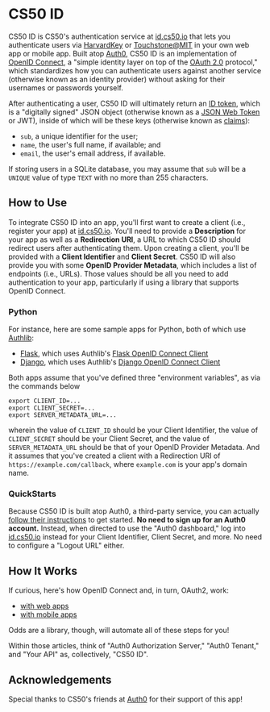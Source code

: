 # CS50 ID

CS50 ID is CS50's authentication service at [id.cs50.io](https://id.cs50.io/) that lets you authenticate users via [HarvardKey](https://key.harvard.edu/) or [Touchstone@MIT](https://ist.mit.edu/touchstone) in your own web app or mobile app. Built atop [Auth0](https://auth0.com/), CS50 ID is an implementation of [OpenID Connect](https://openid.net/specs/openid-connect-core-1_0.html), a "simple identity layer on top of the [OAuth 2.0](https://tools.ietf.org/html/rfc6749) protocol," which standardizes how you can authenticate users against another service (otherwise known as an identity provider) without asking for their usernames or passwords yourself.

After authenticating a user, CS50 ID will ultimately return an [ID token](https://openid.net/specs/openid-connect-core-1_0.html#IDToken), which is a "digitally signed" JSON object (otherwise known as a [JSON Web Token](https://tools.ietf.org/html/draft-ietf-oauth-json-web-token-32) or JWT), inside of which will be these keys (otherwise known as [claims](https://openid.net/specs/openid-connect-core-1_0.html#StandardClaims)):

* `sub`, a unique identifier for the user;
* `name`, the user's full name, if available; and
* `email`, the user's email address, if available.

If storing users in a SQLite database, you may assume that `sub` will be a `UNIQUE` value of type `TEXT` with no more than 255 characters.

## How to Use

To integrate CS50 ID into an app, you'll first want to create a client (i.e., register your app) at [id.cs50.io](https://id.cs50.io/). You'll need to provide a **Description** for your app as well as a **Redirection URI**, a URL to which CS50 ID should redirect users after authenticating them. Upon creating a client, you'll be provided with a **Client Identifier** and **Client Secret**. CS50 ID will also provide you with some **OpenID Provider Metadata**, which includes a list of endpoints (i.e., URLs). Those values should be all you need to add authentication to your app, particularly if using a library that supports OpenID Connect.

### Python

For instance, here are some sample apps for Python, both of which use [Authlib](https://docs.authlib.org/): 

* [Flask](https://github.com/cs50/id/tree/main/flask), which uses Authlib's [Flask OpenID Connect Client](https://docs.authlib.org/en/latest/client/flask.html#flask-openid-connect-client)
* [Django](https://github.com/cs50/id/tree/main/django), which uses Authlib's [Django OpenID Connect Client](https://docs.authlib.org/en/latest/client/django.html#django-openid-connect-client)

Both apps assume that you've defined three "environment variables", as via the commands below

```text
export CLIENT_ID=...
export CLIENT_SECRET=...
export SERVER_METADATA_URL=...
```

wherein the value of `CLIENT_ID` should be your Client Identifier, the value of `CLIENT_SECRET` should be your Client Secret, and the value of `SERVER_METADATA_URL` should be that of your OpenID Provider Metadata. And it assumes that you've created a client with a Redirection URI of `https://example.com/callback`, where `example.com` is your app's domain name.

### QuickStarts

Because CS50 ID is built atop Auth0, a third-party service, you can actually [follow their instructions](https://auth0.com/docs/quickstarts) to get started. **No need to sign up for an Auth0 account.** Instead, when directed to use the "Auth0 dashboard," log into [id.cs50.io](https://id.cs50.io/) instead for your Client Identifier, Client Secret, and more. No need to configure a "Logout URL" either.

## How It Works

If curious, here's how OpenID Connect and, in turn, OAuth2, work:

* [with web apps](https://auth0.com/docs/flows/concepts/auth-code)
* [with mobile apps](https://auth0.com/docs/flows/concepts/auth-code-pkce)

Odds are a library, though, will automate all of these steps for you!

Within those articles, think of "Auth0 Authorization Server," "Auth0 Tenant," and "Your API" as, collectively, "CS50 ID". 

## Acknowledgements

Special thanks to CS50's friends at [Auth0](https://auth0.com/) for their support of this app!
